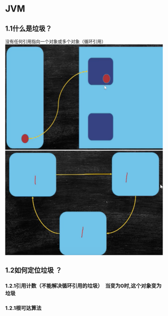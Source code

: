 # JVM
## 1.1什么是垃圾？ 
  没有任何引用指向一个对象或多个对象（循环引用）<br>
![Image text](https://github.com/ZhaoChenheng/1/blob/master/img/%E6%B2%A1%E6%9C%89%E4%BB%BB%E4%BD%95%E5%BC%95%E7%94%A8%E6%8C%87%E5%90%91%E8%AF%A5%E5%AF%B9%E8%B1%A1.png)
![Image text](https://github.com/ZhaoChenheng/1/blob/master/img/WX20201030-090926%402x.png)
## 1.2如何定位垃圾 ？
### 1.2.1引用计数（不能解决循环引用的垃圾）    当变为0时,这个对象变为垃圾</br>
  
### 1.2.1根可达算法  
